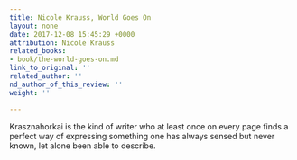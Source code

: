 ```yaml
---
title: Nicole Krauss, World Goes On
layout: none
date: 2017-12-08 15:45:29 +0000
attribution: Nicole Krauss
related_books:
- book/the-world-goes-on.md
link_to_original: ''
related_author: ''
nd_author_of_this_review: ''
weight: ''

---
```

Krasznahorkai is the kind of writer who at least once on every page finds a perfect way of expressing something one has always sensed but never known, let alone been able to describe. 